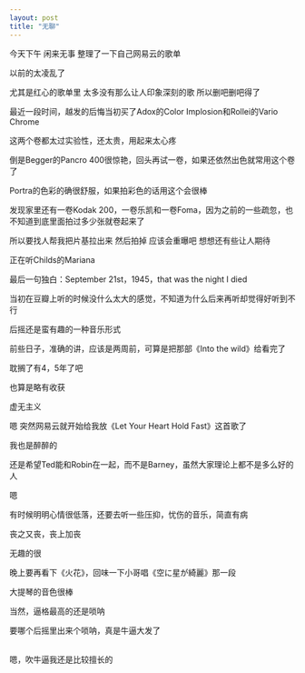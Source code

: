 ```yaml
---
layout: post
title: "无聊"
---
```



今天下午 闲来无事 整理了一下自己网易云的歌单

以前的太凌乱了

尤其是红心的歌单里 太多没有那么让人印象深刻的歌 所以删吧删吧得了

最近一段时间，越发的后悔当初买了Adox的Color Implosion和Rollei的Vario Chrome

这两个卷都太过实验性，还太贵，用起来太心疼

倒是Begger的Pancro 400很惊艳，回头再试一卷，如果还依然出色就常用这个卷了

Portra的色彩的确很舒服，如果拍彩色的话用这个会很棒

发现家里还有一卷Kodak 200，一卷乐凯和一卷Foma，因为之前的一些疏忽，也不知道到底里面拍过多少张就卷起来了

所以要找人帮我把片基拉出来 然后拍掉 应该会重曝吧 想想还有些让人期待

正在听Childs的Mariana

最后一句独白：September 21st，1945，that was the night I died

当初在豆瓣上听的时候没什么太大的感觉，不知道为什么后来再听却觉得好听到不行

后摇还是蛮有趣的一种音乐形式

前些日子，准确的讲，应该是两周前，可算是把那部《Into the wild》给看完了

耽搁了有4，5年了吧

也算是略有收获

虚无主义

嗯 突然网易云就开始给我放《Let Your Heart Hold Fast》这首歌了

我也是醉醉的

还是希望Ted能和Robin在一起，而不是Barney，虽然大家理论上都不是多么好的人

嗯

有时候明明心情很低落，还要去听一些压抑，忧伤的音乐，简直有病

丧之又丧，丧上加丧

无趣的很

晚上要再看下《火花》，回味一下小哥唱《空に星が綺麗》那一段

大提琴的音色很棒

当然，逼格最高的还是唢呐

要哪个后摇里出来个唢呐，真是牛逼大发了  
<br>

嗯，吹牛逼我还是比较擅长的
